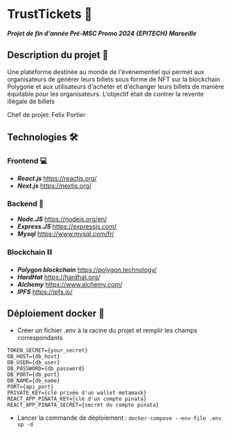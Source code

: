 # TrustTickets 🎫
***Projet de fin d'année Pré-MSC Promo 2024 {EPITECH} Marseille***

## Description du projet 🔬
Une plateforme destinée au monde de l'événementiel qui permet aux organisateurs de générer leurs billets sous forme de NFT sur la blockchain Polygone et aux utilisateurs d'acheter et d'échanger leurs billets de manière équitable pour les organisateurs. L'objectif était de contrer la revente illégale de billets

Chef de projet: Felix Portier

## Technologies 🛠

  ### Frontend 💻
  
  - ***React.js*** https://reactjs.org/
  - ***Next.js*** https://nextjs.org/
  
  
  ### Backend 📡
  
  - ***Node.JS*** https://nodejs.org/en/
  - ***Express.JS*** https://expressjs.com/
  - ***Mysql*** https://www.mysql.com/fr/
  
  ### Blockchain ⛓
  
  - ***Polygon blockchain*** https://polygon.technology/
  - ***HardHat*** https://hardhat.org/
  - ***Alchemy*** https://www.alchemy.com/
  - ***IPFS*** https://ipfs.io/


## Déploiement docker 🌊
  - Créer un fichier .env à la racine du projet et remplir les champs correspondants
```
TOKEN_SECRET={your_secret}
DB_HOST={db_host}
DB_USER={db_user}
DB_PASSWORD={db_password}
DB_PORT={db_port}
DB_NAME={db_name}
PORT={api_port}
PRIVATE_KEY={clé privée d'un wallet metamask}
REACT_APP_PINATA_KEY={clé d'un compte pinata}
REACT_APP_PINATA_SECRET={secret du compte pinata}
```
  - Lancer la commande de déploiement : ``docker-compose --env-file .env up -d``

